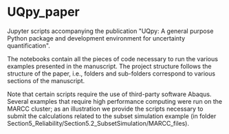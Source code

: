 # UQpy_paper
Jupyter scripts accompanying the publication "UQpy:  A general purpose Python package and development environment for uncertainty quantification". 

The notebooks contain all the pieces of code necessary to run the various examples presented in the manuscript. The project structure follows the structure of the paper, i.e., folders and sub-folders correspond to various sections of the manuscript. 

Note that certain scripts require the use of third-party software Abaqus. Several examples that require high performance computing were run on the MARCC cluster; as an illustration we provide the scripts necessary to submit the calculations related to the subset simulation example (in folder Section5_Reliability/Section5.2_SubsetSimulation/MARCC_files).
